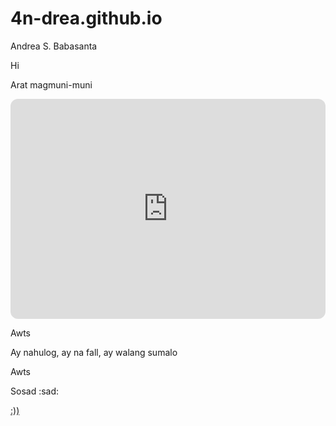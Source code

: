 # 4n-drea.github.io
Andrea S. Babasanta

Hi

Arat magmuni-muni 

<iframe style="border-radius:12px" src="https://open.spotify.com/embed/playlist/7H9ntovYj7r9sKIVcWXFau?utm_source=generator" width="100%" height="352" frameBorder="0" allowfullscreen="" allow="autoplay; clipboard-write; encrypted-media; fullscreen; picture-in-picture" loading="lazy"></iframe>

Awts 

Ay nahulog, ay na fall, ay walang sumalo

Awts

Sosad :sad:

[:))](https://www.youtube.com/watch?v=dQw4w9WgXcQ) 
